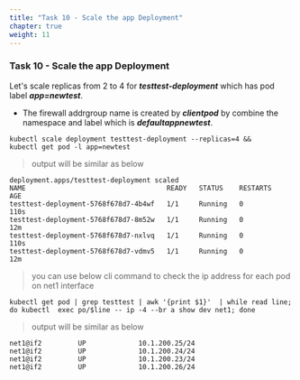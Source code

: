 ```yaml
---
title: "Task 10 - Scale the app Deployment"
chapter: true
weight: 11
---
```


### Task 10 - Scale the app Deployment

Let's scale replicas from 2 to 4 for ***testtest-deployment*** which has pod label ***app=newtest***.

* The firewall addrgroup name is created by ***clientpod*** by combine the namespace and label which is ***defaultappnewtest***. 

```
kubectl scale deployment testtest-deployment --replicas=4 &&
kubectl get pod -l app=newtest
```

> output will be similar as below

```
deployment.apps/testtest-deployment scaled
NAME                                   READY   STATUS    RESTARTS   AGE
testtest-deployment-5768f678d7-4b4wf   1/1     Running   0          110s
testtest-deployment-5768f678d7-8m52w   1/1     Running   0          12m
testtest-deployment-5768f678d7-nxlvq   1/1     Running   0          110s
testtest-deployment-5768f678d7-vdmv5   1/1     Running   0          12m
```
> you can use below cli command to check the ip address for each pod on net1 interface 

```
kubectl get pod | grep testtest | awk '{print $1}'  | while read line; do kubectl  exec po/$line -- ip -4 --br a show dev net1; done
```

> output will be similar as below

```
net1@if2         UP             10.1.200.25/24
net1@if2         UP             10.1.200.24/24
net1@if2         UP             10.1.200.23/24
net1@if2         UP             10.1.200.26/24
```